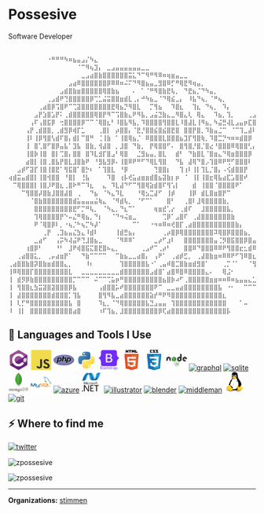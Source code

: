 <h1>Possesive</h1>
<p>Software Developer</p>

```

⠀⠀⠀⠀⠀⠀⠀⠀⠀⠐⠛⠛⠛⠳⠶⣦⣤⣠⡌⠳⣄⠀⠀⠀⠀⠀⠀⠀⠀⠀⠀⠀⠀⠀⠀⠀⠀⠀⠀⠀⠀⠀⠀⠀⠀⠀⠀⠀⠀⠀⠀⠀⠀⠀⠀⠀⠀⠀⠀⠀⠀
⠀⠀⠀⠀⠀⠀⠀⠀⠀⠀⠀⠀⠀⠀⠀⠀⠈⠉⠻⢦⣹⡄⠀⣀⣠⣤⣤⣤⣤⣤⣤⣀⣀⠀⠀⠀⠀⠀⠀⠀⠀⠀⠀⠀⠀⠀⠀⠀⠀⠀⠀⠀⠀⠀⠀⠀⠀⠀⠀⠀⠀
⠀⠀⠀⠀⠀⠀⠀⠀⠀⠀⠀⠀⠀⠀⠀⠀⠀⣀⣠⣴⣿⣷⣿⣿⣿⣿⣿⣿⣭⣅⠙⠉⠻⠛⠻⠿⠶⢶⣶⣤⣀⣀⠀⠀⠀⠀⠀⠀⠀⠀⠀⠀⠀⠀⠀⠀⠀⠀⠀⠀⠀
⠀⠀⠀⠀⠀⠀⠀⠀⠀⠀⠀⠀⠀⠀⣠⣴⠿⣿⣿⣿⣿⣿⣿⡿⠿⠿⠶⠬⠍⠙⠻⣿⣦⣤⣀⣻⣿⠿⡋⠛⢿⣟⠻⢶⣤⡀⠀⠀⠀⠀⠀⠀⠀⠀⠀⠀⠀⠀⠀⠀⠀
⠀⠀⠀⠀⠀⠀⠀⠀⠀⠀⠀⠀⣠⣾⣿⣷⣶⣿⣿⣿⣿⣿⢿⣿⣷⣦⠀⠀⠀⠄⠀⠁⠈⠛⠻⣿⣷⣟⢧⡀⠀⠙⣟⣦⡈⠙⠳⣤⡀⠀⠀⠀⠀⠀⠀⠀⠀⠀⠀⠀⠀
⠀⠀⠀⠀⠀⠀⠀⠀⠀⢀⣠⣾⠟⢙⣿⣿⣿⣿⣿⡿⢉⣁⣬⣭⣿⣿⣶⣾⣇⢀⡄⠚⠳⣦⣀⠈⠙⢿⣮⣀⡄⠀⠸⣧⠙⢦⡀⠈⠛⢦⡀⠀⠀⠀⠀⠀⠀⠀⠀⠀⠀
⠀⠀⠀⠀⠀⠀⠀⢀⣴⣿⡿⢩⣿⠟⠉⢉⣽⣿⣿⣿⣿⣿⣿⣿⣟⢿⣦⡙⠻⣿⣇⠀⠀⡉⢻⣦⠀⠀⠹⣿⣆⠀⠀⢹⣆⠀⠙⢦⡀⠀⠹⡄⠀⠀⠀⠀⠀⠀⠀⠀⠀
⠀⠀⠀⠀⠀⠀⣠⡟⣱⣿⣡⡟⠅⢀⣾⣿⣿⣿⣿⣿⢿⣿⡟⠻⠉⢩⣿⣷⣄⠟⠻⣧⡀⣠⣬⣙⣷⣄⣀⠻⣿⣄⢇⠀⢿⣄⠀⠀⠹⣦⡀⢹⡀⠀⠀⠀⢀⣠⠀⠀⠀
⠀⠀⠀⠀⠀⢠⠏⢠⣿⣯⡿⠀⢒⣿⣿⣿⣿⡿⠉⠉⠈⢿⣿⣆⠃⠸⣿⣧⠻⣧⡀⠹⣿⣿⣿⣿⢻⣿⣿⣇⠸⣿⣼⣇⢸⠻⣦⡀⠳⣬⣛⢼⣇⣠⣤⡶⣏⣿⠀⠀⠀
⠀⠀⠀⠀⢠⡟⢀⣾⣿⣿⡀⢀⣾⣻⡿⢾⡏⣁⠀⠀⠀⢀⣿⡇⠀⡴⣿⣿⡄⠈⣟⡘⣿⣿⣮⣿⣮⣿⣟⣿⠀⣿⣿⡟⣿⡀⠹⣷⣤⣈⠉⠀⠈⠉⢹⣀⣼⠇⠀⠀⠀
⠀⠀⠀⠀⢸⠇⢸⡿⢻⣿⢣⣾⠏⣿⡄⣾⡇⠉⣿⠛⠀⢈⢸⣷⠀⠁⢸⣿⢿⣦⡈⠀⠿⣿⣿⣿⣇⣿⣿⣿⣦⣹⡏⢻⣿⢷⡀⠹⣿⣉⡙⠲⠶⠶⣾⣿⡿⠀⠀⠀⠀
⠀⠀⠀⠀⢸⠀⣿⢁⣿⠋⣿⡿⣤⣧⠁⣹⣧⠀⣿⣷⡀⢺⣼⣿⠀⡀⣸⣿⠀⠙⣷⡀⠀⡟⢿⣿⣿⠋⠄⠀⣿⢻⣿⡘⣿⡈⣿⣔⠘⣿⣿⣿⠿⢿⣿⣿⢃⡄⠀⠀⠀
⠀⠀⠀⠀⢸⣿⡷⢸⣿⠀⣿⡇⢉⣿⡄⣿⣿⠀⣿⠹⣇⣺⡏⣿⣠⠃⢿⣿⠀⠀⣈⣻⣦⣤⡀⣿⣇⠀⠀⣾⠃⠀⠙⣷⣿⣇⠈⣿⣶⣄⠙⢿⣶⣿⣿⣿⡿⠀⠀⠀⠀
⠀⠀⠀⠀⣴⣿⡇⢸⣿⢀⣿⣧⡟⣿⣇⣸⣿⣷⠟⠀⠘⣻⣧⣻⡿⠄⢸⣿⠿⠟⠛⠋⠙⢿⣇⢻⣿⠀⠀⠙⣧⠀⣼⢿⠙⣿⡠⢹⣿⠿⠟⢛⠋⣿⣿⣿⠇⠀⠀⠀⠀
⠀⠀⣠⡾⠋⣽⡏⢸⣿⢸⣿⣟⠁⢻⣯⣿⠁⣿⡓⠆⠀⠁⢹⣿⣇⠀⠘⡿⠀⠀⠀⠀⠀⠀⢙⣿⣿⡆⠀⠀⢹⢰⠇⢸⡇⢹⣇⡈⣿⡄⠠⢪⣾⣿⣿⡟⠀⠀⠀⠀⠀
⢴⣾⣭⣤⣾⣿⡇⢸⣿⢺⣿⣿⠀⠘⣿⡇⠀⢘⣧⠀⠀⠀⠀⠹⣿⠀⢰⡧⢞⣥⣴⣶⣶⣾⣿⣦⣽⣷⡆⡶⠀⠈⠀⢸⡇⢸⣿⣖⢿⣧⣴⣏⣡⣿⣿⠞⠀⠀⠀⠀⠀
⠀⠉⢿⣿⣿⣿⡇⢸⣿⡸⠟⣿⣆⢀⣿⠗⠛⠉⠹⣆⠀⠀⣄⠀⠹⣇⣼⠙⠋⠉⢻⣿⢿⣵⣾⣿⠏⢻⢡⡇⠀⠀⠀⣾⠀⢸⣿⣿⠈⣿⣿⣿⣿⠟⠁⠀⠀⠀⠀⠀⠀
⠀⠀⠀⠉⢻⣿⣿⡼⣿⣷⣸⣿⣿⣼⣿⠀⢀⠀⠀⠙⣦⠀⠈⠳⣄⠹⣇⠀⠀⠀⠘⢿⣢⣉⣼⠋⠀⢸⡾⠀⠀⠀⢸⡿⠀⣾⣇⣿⣶⣿⡟⠉⠀⠀⠀⠀⠀⠀⠀⠀⠀
⠀⠀⠀⠀⠀⠈⣿⣷⣿⣿⣿⣿⣿⣿⣿⣾⣥⣤⣤⣤⣬⢷⣄⠀⠈⠻⣾⢧⡀⠀⠈⠋⠉⠁⠀⠀⠀⣿⠃⠀⠀⢀⣿⠇⣸⢿⣿⣿⣿⣿⣷⡀⠀⠀⠀⠀⠀⠀⠀⠀⠀
⠀⠀⠀⠀⠀⠀⣿⣿⣿⣿⣿⣿⣿⣿⣿⣟⠋⡉⠛⢧⡀⠀⠈⠳⣄⡀⠙⣆⠉⠁⠀⠀⠀⠀⢶⣶⣞⢁⡔⠀⢀⣾⠏⠀⠀⣸⣿⣿⣿⣿⣿⣧⡀⠀⠀⠀⠀⠀⠀⠀⠀
⠀⠀⠀⠀⠀⠀⢹⢿⣿⣿⣿⣿⡟⠑⠤⣌⠛⢿⣦⡀⠙⡆⠀⠀⠈⠙⠲⢬⣶⣀⠀⠀⠀⠀⠀⠀⢉⡿⠁⣠⣿⠏⠀⢀⣼⣿⣿⣿⣿⣿⣿⣿⣷⠀⠀⠀⠀⠀⠀⠀⠀
⠀⠀⠀⠀⠀⠀⠟⠈⢿⣿⡿⠇⡀⠐⢦⡈⠓⢦⡉⠳⡼⠁⠀⠀⠀⠀⠀⠀⠀⠉⠁⠀⠀⠐⠲⠶⠿⠶⢞⣿⡏⢀⣴⣿⣿⣿⣿⣿⣿⣿⣿⣿⣿⣷⡄⠀⠀⠀⠀⠀⠀
⠀⠀⠀⠀⠀⠀⠀⠀⢀⡟⠀⢀⣹⣦⣤⣌⣳⣄⠸⣾⠇⠀⠀⠀⠀⢸⣾⣛⣦⡄⠀⠀⠀⠀⠀⠀⢀⡴⣿⡿⢿⣿⣿⣿⣿⣿⣿⣿⠽⢿⣿⡿⣿⣿⣿⣦⡀⠀⠀⠀⠀
⠀⠀⠀⠀⠀⠀⣀⣴⠋⠀⠀⢠⡭⠳⢼⣬⠟⢙⣸⣿⣦⣀⠀⠀⠀⠈⠻⠿⠿⠁⠀⠀⠀⠀⣀⡴⠋⣰⠇⠀⠀⣿⣿⣿⣿⣿⣿⣿⣤⢈⡻⣿⣯⣿⣿⡿⣿⣤⡀⠀⠀
⠀⠀⠀⠀⢰⣿⡿⠃⠀⠀⠀⠘⠃⠀⣸⠟⢾⣿⣯⣍⣿⣟⣿⠦⣄⡀⠀⠀⠀⠀⠀⢀⣠⠞⠉⢀⡴⠃⠀⠀⠀⣿⣿⠿⠙⣿⣿⣿⠿⠿⠟⢻⣿⣿⣖⣂⣾⠿⣷⣦⡀
⠀⠀⢀⣴⣿⣿⣅⡀⠀⢀⡤⣴⣶⡟⠁⠀⠀⠙⣷⠉⠉⠉⠉⠀⠀⠉⣷⣦⣀⣀⣴⣿⡄⠀⢠⠟⠁⠀⢀⣴⡾⣋⡀⠀⢀⣼⣿⣷⣶⠶⠿⠿⠟⠋⢹⠿⣿⣆⠈⢿⣿
⢀⣴⣿⣿⣷⣿⡽⣿⣷⣶⣾⣿⣿⣄⡀⠀⠀⠀⠸⠆⠀⠀⠀⠀⠀⠀⢹⣿⣿⣿⣿⣿⣧⠐⠁⢀⣤⠾⣿⣉⣿⣷⣶⣾⣻⣿⠁⠀⠀⠀⢀⡉⠈⠁⠀⠀⠈⢻⣿⣇⡀
⢸⠿⢿⣿⣿⡏⣿⣿⣿⣿⣿⣿⣿⣿⣇⠀⠀⣀⣀⣀⣀⣀⣀⣀⣀⣀⣾⣿⣿⣿⣿⣿⣿⣠⣾⣿⠁⣴⣿⠿⣿⠿⣿⣿⣿⣿⣄⠄⠀⠀⢿⣨⠂⠀⠀⠀⠀⠀⢿⣯⣻
⢸⠀⣾⡻⡿⣷⣿⣿⣿⣿⣿⣿⣿⣿⣿⡉⠉⠉⠉⠀⠬⠉⠉⢉⣥⡶⠛⣿⣿⣿⣿⣿⣿⣿⣿⣿⣦⣿⡷⠴⠋⢀⣿⣿⣿⣿⣿⣶⣶⠶⠶⠿⠶⣦⣤⣤⣄⣁⣘⣿⣯
⢸⠀⢻⣿⣿⣆⣳⣭⣽⣿⣽⣿⣿⣿⡿⣧⠀⠀⠀⠀⠀⢠⣾⣿⣿⡥⠞⣿⣿⣿⣿⣿⣿⣿⠟⠉⠀⣀⣀⣤⣴⣿⣿⣿⣿⣿⣿⣿⣿⣧⠀⠐⠂⠀⠀⠉⠉⠉⠉⠙⠋
⢸⠀⣼⣿⣿⣿⣿⣿⣿⣿⣾⣿⣿⣿⡁⢹⣧⠀⠀⠀⠀⣿⢻⠻⣧⣀⣴⣿⣿⣿⣿⣿⣿⣵⡞⠛⠟⠻⣿⣿⣿⣿⣿⣿⣿⣿⣿⣿⣿⣿⣆⠀⠀⠀⠀⠀⠀⠀⠀⠀⠀
⢸⠀⢇⡋⠛⣿⣿⣿⣿⣿⣿⣿⣿⣿⣧⠀⣿⠀⠀⠀⠀⠹⣆⡀⠈⠙⢿⣿⣿⣿⣿⣿⣧⣙⣠⣤⣤⠀⢹⣿⣿⣿⣿⣿⣿⣿⣿⣿⣿⣿⣿⠀⠀⠀⠁⠤⠀⠀⠀⠀⠀
⠸⠀⢸⡇⠀⣿⣿⣿⣿⣿⣿⣿⣿⣿⣿⣴⣿⠀⠀⠀⠀⠰⠏⢹⣦⡀⣸⣿⣿⣿⣿⣿⣿⣿⣿⡿⢏⣴⣿⣿⣿⣿⣿⣿⣿⣿⣿⣿⣿⣿⣿⡧⠀⠀⠀⠀⠀⠀⠀⠀⠀
```

<h2>🚀 Languages and Tools I Use</h2>
<p>
<a target="_blank" href="https://raw.githubusercontent.com/devicons/devicon/master/icons/csharp/csharp-original.svg" style="display: inline-block;">
  <img src="https://raw.githubusercontent.com/devicons/devicon/master/icons/csharp/csharp-original.svg" alt="csharp" width="42" height="42" />
</a>
<a target="_blank" href="https://raw.githubusercontent.com/devicons/devicon/master/icons/javascript/javascript-original.svg" style="display: inline-block;">
  <img src="https://raw.githubusercontent.com/devicons/devicon/master/icons/javascript/javascript-original.svg" alt="javascript" width="42" height="42" />
</a>
<a target="_blank" href="https://raw.githubusercontent.com/devicons/devicon/master/icons/php/php-original.svg" style="display: inline-block;">
  <img src="https://raw.githubusercontent.com/devicons/devicon/master/icons/php/php-original.svg" alt="php" width="42" height="42" />
</a>
<a target="_blank" href="https://raw.githubusercontent.com/devicons/devicon/master/icons/python/python-original.svg" style="display: inline-block;">
  <img src="https://raw.githubusercontent.com/devicons/devicon/master/icons/python/python-original.svg" alt="python" width="42" height="42" />
</a>
<a target="_blank" href="https://raw.githubusercontent.com/devicons/devicon/master/icons/bootstrap/bootstrap-plain-wordmark.svg" style="display: inline-block;">
  <img src="https://raw.githubusercontent.com/devicons/devicon/master/icons/bootstrap/bootstrap-plain-wordmark.svg" alt="bootstrap" width="42" height="42" />
</a>
<a target="_blank" href="https://raw.githubusercontent.com/devicons/devicon/master/icons/html5/html5-original-wordmark.svg" style="display: inline-block;">
  <img src="https://raw.githubusercontent.com/devicons/devicon/master/icons/html5/html5-original-wordmark.svg" alt="html5" width="42" height="42" />
</a>
<a target="_blank" href="https://raw.githubusercontent.com/devicons/devicon/master/icons/css3/css3-original-wordmark.svg" style="display: inline-block;">
  <img src="https://raw.githubusercontent.com/devicons/devicon/master/icons/css3/css3-original-wordmark.svg" alt="css3" width="42" height="42" />
</a>
<a target="_blank" href="https://raw.githubusercontent.com/devicons/devicon/master/icons/nodejs/nodejs-original-wordmark.svg" style="display: inline-block;">
  <img src="https://raw.githubusercontent.com/devicons/devicon/master/icons/nodejs/nodejs-original-wordmark.svg" alt="nodejs" width="42" height="42" />
</a>
<a target="_blank" href="https://www.vectorlogo.zone/logos/graphql/graphql-icon.svg" style="display: inline-block;">
  <img src="https://www.vectorlogo.zone/logos/graphql/graphql-icon.svg" alt="graphql" width="42" height="42" />
</a>
<a target="_blank" href="https://www.vectorlogo.zone/logos/sqlite/sqlite-icon.svg" style="display: inline-block;">
  <img src="https://www.vectorlogo.zone/logos/sqlite/sqlite-icon.svg" alt="sqlite" width="42" height="42" />
</a>
<a target="_blank" href="https://raw.githubusercontent.com/devicons/devicon/master/icons/mongodb/mongodb-original-wordmark.svg" style="display: inline-block;">
  <img src="https://raw.githubusercontent.com/devicons/devicon/master/icons/mongodb/mongodb-original-wordmark.svg" alt="mongodb" width="42" height="42" />
</a>
<a target="_blank" href="https://raw.githubusercontent.com/devicons/devicon/master/icons/mysql/mysql-original-wordmark.svg" style="display: inline-block;">
  <img src="https://raw.githubusercontent.com/devicons/devicon/master/icons/mysql/mysql-original-wordmark.svg" alt="mysql" width="42" height="42" />
</a>
<a target="_blank" href="https://www.vectorlogo.zone/logos/microsoft_azure/microsoft_azure-icon.svg" style="display: inline-block;">
  <img src="https://www.vectorlogo.zone/logos/microsoft_azure/microsoft_azure-icon.svg" alt="azure" width="42" height="42" />
</a>
<a target="_blank" href="https://raw.githubusercontent.com/devicons/devicon/master/icons/dot-net/dot-net-original-wordmark.svg" style="display: inline-block;">
  <img src="https://raw.githubusercontent.com/devicons/devicon/master/icons/dot-net/dot-net-original-wordmark.svg" alt="dotnet" width="42" height="42" />
</a>
<a target="_blank" href="https://www.vectorlogo.zone/logos/adobe_illustrator/adobe_illustrator-icon.svg" style="display: inline-block;">
  <img src="https://www.vectorlogo.zone/logos/adobe_illustrator/adobe_illustrator-icon.svg" alt="illustrator" width="42" height="42" />
</a>
<a target="_blank" href="https://download.blender.org/branding/community/blender_community_badge_white.svg" style="display: inline-block;">
  <img src="https://download.blender.org/branding/community/blender_community_badge_white.svg" alt="blender" width="42" height="42" />
</a>
<a target="_blank" href="https://raw.githubusercontent.com/leungwensen/svg-icon/b84b3f3a3da329b7c1d02346865f8e98beb05413/dist/svg/logos/middleman.svg" style="display: inline-block;">
  <img src="https://raw.githubusercontent.com/leungwensen/svg-icon/b84b3f3a3da329b7c1d02346865f8e98beb05413/dist/svg/logos/middleman.svg" alt="middleman" width="42" height="42" />
</a>
<a target="_blank" href="https://raw.githubusercontent.com/devicons/devicon/master/icons/linux/linux-original.svg" style="display: inline-block;">
  <img src="https://raw.githubusercontent.com/devicons/devicon/master/icons/linux/linux-original.svg" alt="linux" width="42" height="42" />
</a>
<a target="_blank" href="https://www.vectorlogo.zone/logos/git-scm/git-scm-icon.svg" style="display: inline-block;">
  <img src="https://www.vectorlogo.zone/logos/git-scm/git-scm-icon.svg" alt="git" width="42" height="42" />
</a>
</p>
<h2>⚡️ Where to find me</h2>
<p>
<a target="_blank" href="https://twitter.com/rissimherzen" style="display: inline-block;">
  <img src="https://img.shields.io/badge/Twitter-%230f1419?style=for-the-badge&logo=x&logoColor=white&color=%231F2937" alt="twitter" />
</a>
</p>
<p>
  <img align="center" src="https://github-readme-stats.vercel.app/api?username=zpossesive&show_icons=true&locale=en&theme=dark" alt="zpossesive" />
</p>
<p>
  <img src="https://github-readme-stats.vercel.app/api/top-langs?username=zpossesive&show_icons=true&locale=en&layout=compact&theme=dark" alt="zpossesive" />
</p>
<hr />
<p>
  <strong>Organizations:</strong>
  <a href="https://github.com/stimmen" target="_blank">stimmen</a> 
</p>
